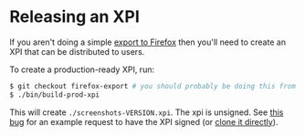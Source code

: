 # Releasing an XPI

If you aren't doing a simple [export to Firefox](./export-to-firefox.md) then you'll need to create an XPI that can be distributed to users.

To create a production-ready XPI, run:

```sh
$ git checkout firefox-export # you should probably be doing this from this branch
$ ./bin/build-prod-xpi
```

This will create `./screenshots-VERSION.xpi`. The xpi is unsigned. See [this bug](https://bugzilla.mozilla.org/show_bug.cgi?id=1388879) for an example request to have the XPI signed (or [clone it directly](https://bugzilla.mozilla.org/enter_bug.cgi?format=__default__&product=Cloud%20Services&cloned_bug_id=1388879)).

